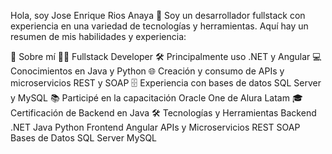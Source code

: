 Hola, soy Jose Enrique Rios Anaya 👋
Soy un desarrollador fullstack con experiencia en una variedad de tecnologías y herramientas. Aquí hay un resumen de mis habilidades y experiencia:

🚀 Sobre mí
👨‍💻 Fullstack Developer
🛠️ Principalmente uso .NET y Angular
💻 Conocimientos en Java y Python
🌐 Creación y consumo de APIs y microservicios REST y SOAP
🗄️ Experiencia con bases de datos SQL Server y MySQL
📚 Participé en la capacitación Oracle One de Alura Latam
🎓 Certificación de Backend en Java
🛠️ Tecnologías y Herramientas
Backend
.NET
Java
Python
Frontend
Angular
APIs y Microservicios
REST
SOAP
Bases de Datos
SQL Server
MySQL
